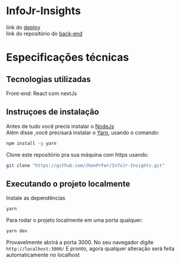 # InfoJr-Insights
link do [deploy](https://info-jr-insights-joaopedro-marcelo.vercel.app/) <br/>
link do repositório do [back-end]()
# Especificações técnicas
## Tecnologias utilizadas
  Front-end: React com nextJs
## Instruçoes de instalação
Antes de tudo você precis instalar o [NodeJs](https://nodejs.org/en/download/)<br/>
Além disse ,você precisará instalar o [Yarn](https://yarnpkg.com/getting-started), usando o comando:
```bash
npm install -g yarn
```

Clone este repositório pra sua máquina com https usando:
```bash
git clone "https://github.com/JhonPrFer/InfoJr-Insights.git"
```
## Executando o projeto localmente

Instale as dependências

```bash
yarn
```
Para rodar o projeto localmente em uma porta qualquer:
```bash
yarn dev
```
Provavelmente abrirá a porta 3000. No seu navegador digite `http://localhost:3000/`
E pronto, agora qualquer alteração será feita automaticamente no localhost

